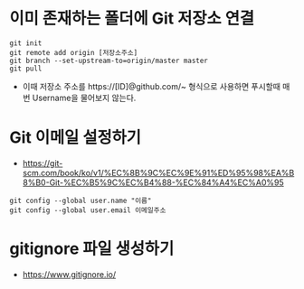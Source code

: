 # 이미 존재하는 폴더에 Git 저장소 연결
```
git init
git remote add origin [저장소주소]
git branch --set-upstream-to=origin/master master
git pull
```
- 이때 저장소 주소를 https://[ID]@github.com/~ 형식으로 사용하면 푸시할때 매번 Username을 물어보지 않는다.

# Git 이메일 설정하기
- https://git-scm.com/book/ko/v1/%EC%8B%9C%EC%9E%91%ED%95%98%EA%B8%B0-Git-%EC%B5%9C%EC%B4%88-%EC%84%A4%EC%A0%95
```
git config --global user.name "이름"
git config --global user.email 이메일주소
```

# gitignore 파일 생성하기
- https://www.gitignore.io/
